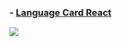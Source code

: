 ### - [Language Card React](https://languagescards-react.netlify.app/)
![](./image/languagescard-gif.gif)